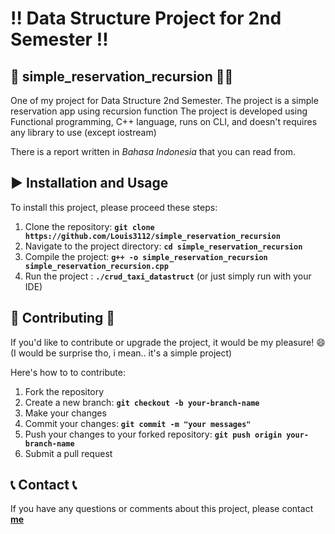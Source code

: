 # :bangbang: **Data Structure Project for 2nd Semester**  :bangbang:

## :person_in_tuxedo: **simple_reservation_recursion** :woman_in_tuxedo: 
One of my project for Data Structure 2nd Semester. The project is a simple reservation app using recursion function
The project is developed using Functional programming, C++ language, runs on CLI, and doesn't requires any library to use (except iostream)

There is a report written in *Bahasa Indonesia* that you can read from.

## :arrow_forward: **Installation and Usage** 
To install this project, please proceed these steps:

1. Clone the repository: **`git clone https://github.com/Louis3112/simple_reservation_recursion`**
2. Navigate to the project directory: **`cd simple_reservation_recursion`**
3. Compile the project: **`g++ -o simple_reservation_recursion simple_reservation_recursion.cpp`**
4. Run the project : **`./crud_taxi_datastruct`** (or just simply run with your IDE)

## 	:bust_in_silhouette: **Contributing** :bust_in_silhouette:
If you'd like to contribute or upgrade the project, it would be my pleasure! :smile: 
(I would be surprise tho, i mean.. it's a simple project)

Here's how to to contribute:
1. Fork the repository
2. Create a new branch: **`git checkout -b your-branch-name`**
3. Make your changes
4. Commit your changes: **`git commit -m "your messages"`** 
5. Push your changes to your forked repository: **`git push origin your-branch-name`**
6. Submit a pull request

## :telephone_receiver: **Contact** :telephone_receiver:

If you have any questions or comments about this project, please contact **[me](corneliuslouis3112@gmail.com)**

